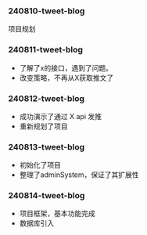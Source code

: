 ### 240810-tweet-blog
项目规划

### 240811-tweet-blog
- 了解了x的接口，遇到了问题。
- 改变策略，不再从X获取推文了

### 240812-tweet-blog
- 成功演示了通过 X api 发推
- 重新规划了项目

### 240813-tweet-blog
- 初始化了项目
- 整理了adminSystem，保证了其扩展性

### 240814-tweet-blog
- 项目框架，基本功能完成
- 数据库引入